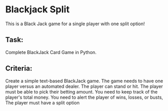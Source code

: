 # Blackjack Split
This is a Black Jack game for a single player with one split option!

## Task: 
Complete BlackJack Card Game in Python.

## Criteria: 
Create a simple text-based BlackJack game. The game needs to have one player versus an automated dealer. The player can stand or hit. The player must be able to pick their betting amount. You need to keep track of the player's total money. You need to alert the player of wins, losses, or busts, The player must have a split option
